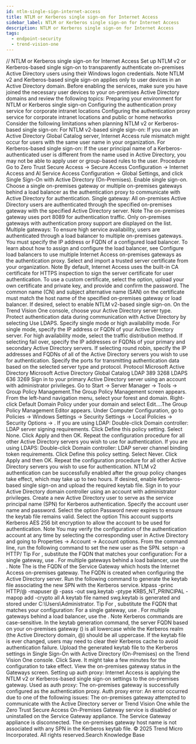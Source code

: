 ```yaml
---
id: ntlm-single-sign-internet-access
title: NTLM or Kerberos single sign-on for Internet Access
sidebar_label: NTLM or Kerberos single sign-on for Internet Access
description: NTLM or Kerberos single sign-on for Internet Access
tags:
  - endpoint-security
  - trend-vision-one
---
```


/*<![CDATA[*/ $('#title').html($('meta[name=map-description]').attr('content')); /*]]>*/ NTLM or Kerberos single sign-on for Internet Access Set up NTLM v2 or Kerberos-based single sign-on to transparently authenticate on-premises Active Directory users using their Windows logon credentials. Note NTLM v2 and Kerberos-based single sign-on applies only to user devices in an Active Directory domain. Before enabling the services, make sure you have joined the necessary user devices to your on-premises Active Directory domains and review the following topics: Preparing your environment for NTLM or Kerberos single sign-on Configuring the authentication proxy service for corporate intranet locations Configuring the authentication proxy service for corporate intranet locations and public or home networks Consider the following limitations when planning NTLM v2 or Kerberos-based single sign-on: For NTLM v2-based single sign-on: If you use an Active Directory Global Catalog server, Internet Access rule mismatch might occur for users with the same user name in your organization. For Kerberos-based single sign-on: If the user principal name of a Kerberos-authenticated user is different from the name used in Active Directory, you may not be able to apply user or group-based rules to the user. Procedure Go to Zero Trust Secure Access → Secure Access Configuration → Internet Access and AI Service Access Configuration → Global Settings, and click Single Sign-On with Active Directory (On-Premises). Enable single sign-on. Choose a single on-premises gateway or multiple on-premises gateways behind a load balancer as the authentication proxy to communicate with Active Directory for authentication. Single gateway: All on-premises Active Directory users are authenticated through the specified on-premises gateway with the specified Active Directory server. Note The on-premises gateway uses port 8089 for authentication traffic. Only on-premises gateways with authentication proxy support are displayed on the list. Multiple gateways: To ensure high service availability, users are authenticated through a load balancer to multiple on-premises gateways. You must specify the IP address or FQDN of a configured load balancer. To learn about how to assign and configure the load balancer, see Configure load balancers to use multiple Internet Access on-premises gateways as the authentication proxy. Select and import a trusted server certificate from your organization. Note By default, Internet Access uses the built-in CA certificate for HTTPS inspection to sign the server certificate for user authentication. To use a custom certificate, select the option, upload your own certificate and private key, and provide and confirm the password. The common name (CN) and subject alternative name (SAN) on the certificate must match the host name of the specified on-premises gateway or load balancer. If desired, select to enable NTLM v2-based single sign-on. On the Trend Vision One console, choose your Active Directory server type. Protect authentication data during communication with Active Directory by selecting Use LDAPS. Specify single mode or high availability mode. For single mode, specify the IP address or FQDN of your Active Directory server. For high availability mode, select the traffic distribution method. If selecting fail over, specify the IP addresses or FQDNs of your primary and secondary Active Directory servers. If selecting round robin, specify the IP addresses and FQDNs of all of the Active Directory servers you wish to use for authentication. Specify the ports for transmitting authentication data based on the selected server type and protocol. Protocol Microsoft Active Directory Microsoft Active Directory Global Catalog LDAP 389 3268 LDAPS 636 3269 Sign in to your primary Active Directory server using an account with administrator privileges. Go to Start → Server Manager → Tools → Group Policy Management.The Group Policy Management screen appears. From the left-hand navigation menu, select your forest and domain. Right-click Default Domain Policy under your domain and select Edit....The Group Policy Management Editor appears. Under Computer Configuration, go to Policies → Windows Settings → Security Settings → Local Policies → Security Options → . If you are using LDAP: Double-click Domain controller: LDAP server signing requirements. Click Define this policy setting. Select None. Click Apply and then OK. Repeat the configuration procedure for all other Active Directory servers you wish to use for authentication. If you are using LDAPS: Double-click Domain controller: LDAP server channel binding token requirements. Click Define this policy setting. Select Never. Click Apply and then OK. Repeat the configuration procedure for all other Active Directory servers you wish to use for authentication. NTLM v2 authentication can be successfully enabled after the group policy changes take effect, which may take up to two hours. If desired, enable Kerberos-based single sign-on and upload the required keytab file. Sign in to your Active Directory domain controller using an account with administrator privileges. Create a new Active Directory user to serve as the service principal name (SPN) for Kerberos authentication. Specify the account user name and password. Select the option Password never expires to ensure the keytab file remains valid. Select the option This account supports Kerberos AES 256 bit encryption to allow the account to be used for authentication. Note You may verify the configuration of the authentication account at any time by selecting the corresponding user in Active Directory and going to Properties → Account → Account options. From the command line, run the following command to set the new user as the SPN. setspn -a HTTP/<auth proxy fqdn> <user name> Tip For <auth proxy fqdn>, substitute the FQDN that matches your configuration: For a single gateway, use <the single gateway FQDN>. For multiple gateways behind a load balancer, use the <load balancer FQDN>. Note The <auth proxy fqdn> is the FQDN of the Service Gateway which hosts the Internet Access on-premises gateway. The FQDN is created when configuring the Active Directory server. Run the following command to generate the keytab file associating the new SPN with the Kerberos service. ktpass -princ HTTP/<auth proxy fqdn>@<DOMAIN> -mapuser <user name>@<domain> -pass <user password> -out swg.keytab -ptype KRB5_NT_PRINCIPAL -mapop add -crypto all A keytab file named swg.keytab is generated and stored under C:\Users\Administrator. Tip For <auth proxy fqdn>, substitute the FQDN that matches your configuration: For a single gateway, use <the single gateway FQDN>. For multiple gateways behind a load balancer, use the <load balancer FQDN>. Note Kerberos commands are case-sensitive. In the keytab generation command, the server FQDN based on your on-premises gateway (<auth proxy fqdn>) is all lowercase while the Kerberos realm (the Active Directory domain, @<DOMAIN>) should be all uppercase. If the keytab file is ever changed, users may need to clear their Kerberos cache to avoid authentication failure. Upload the generated keytab file to the Kerberos settings in Single Sign-On with Active Directory (On-Premises) on the Trend Vision One console. Click Save. It might take a few minutes for the configuration to take effect. View the on-premises gateway status in the Gateways screen. Setting up auth proxy: Internet Access is applying the NTLM v2 or Kerberos-based single sign-on settings to the on-premises gateway. Used as auth proxy: The on-premises gateway is successfully configured as the authentication proxy. Auth proxy error: An error occurred due to one of the following issues: The on-premises gateway attempted to communicate with the Active Directory server or Trend Vision One while the Zero Trust Secure Access On-Premises Gateway service is disabled or uninstalled on the Service Gateway appliance. The Service Gateway appliance is disconnected. The on-premises gateway host name is not associated with any SPN in the Kerberos keytab file. © 2025 Trend Micro Incorporated. All rights reserved.Search Knowledge Base